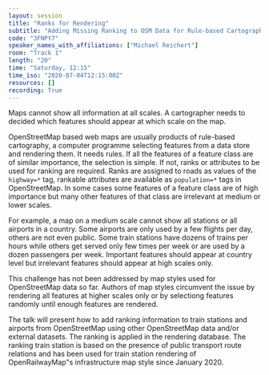 ```yaml
---
layout: session
title: "Ranks for Rendering"
subtitle: "Adding Missing Ranking to OSM Data for Rule-based Cartography"
code: "3FNPY7"
speaker_names_with_affiliations: ["Michael Reichert"]
room: "Track 1"
length: "20"
time: "Saturday, 12:15"
time_iso: "2020-07-04T12:15:00Z"
resources: []
recording: True
---
```

Maps cannot show all information at all scales. A cartographer needs to decided which features should appear at which scale on the map.

OpenStreetMap based web maps are usually products of rule-based cartography, a computer programme selecting features from a data store and rendering them. It needs rules. If all the features of a feature class are of similar importance, the selection is simple. If not, ranks or attributes to be used for ranking are required. Ranks are assigned to roads as values of the `highway=*` tag, rankable attributes are available as `population=*` tags in OpenStreetMap. 
In some cases some features of a feature class are of high importance but many other features of that class are irrelevant at medium or lower scales.

For example, a map on a medium scale cannot show all stations or all airports in a country. Some airports are only used by a few flights per day, others are not even public. Some train stations have dozens of trains per hours while others get served only few times per week or are used by a dozen passengers per week. Important features should appear at country level but irrelevant features should appear at high scales only.

This challenge has not been addressed by map styles used for OpenStreetMap data so far. Authors of map styles circumvent the issue by rendering all features at higher scales only or by selectiong features randomly until enough features are rendered.

The talk will present how to add ranking information to train stations and airports from OpenStreetMap using other OpenStreetMap data and/or external datasets. The ranking is applied in the rendering database. The ranking train station is based on the presence of public transport route relations and has been used for train station rendering of OpenRailwayMap"s infrastructure map style since January 2020.
